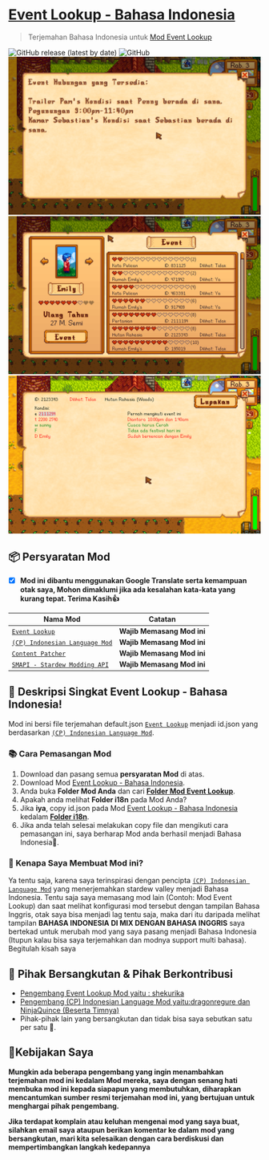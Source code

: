# [Event Lookup - Bahasa Indonesia](https://github.com/YugoSamakuhaku/EventLookup-Bahasa-Indonesia)

> Terjemahan Bahasa Indonesia untuk [Mod Event Lookup](https://www.nexusmods.com/stardewvalley/mods/8505)

![GitHub release (latest by date)](https://img.shields.io/github/v/release/YugoSamakuhaku/EventLookup-Bahasa-Indonesia?label=release) ![GitHub](https://img.shields.io/github/license/YugoSamakuhaku/EventLookup-Bahasa-Indonesia?label=license&style=plastic)
<img src="https://github.com/YugoSamakuhaku/EventLookup-Bahasa-Indonesia/blob/a83a12684759c844ca15099fef39534ef1e33973/images/EventLookup-UI-1.png" />
<img src="https://github.com/YugoSamakuhaku/EventLookup-Bahasa-Indonesia/blob/a83a12684759c844ca15099fef39534ef1e33973/images/EventLookup-UI-2.png" />
<img src="https://github.com/YugoSamakuhaku/EventLookup-Bahasa-Indonesia/blob/a83a12684759c844ca15099fef39534ef1e33973/images/EventLookup-UI-3.png" />
## 📦 Persyaratan Mod
- [x] **Mod ini dibantu menggunakan Google Translate serta kemampuan otak saya, Mohon dimaklumi jika ada kesalahan kata-kata yang kurang tepat. Terima Kasih👍**

| Nama Mod | Catatan |
| --- | --- |
| [`Event Lookup`](https://www.nexusmods.com/stardewvalley/mods/8505) | **Wajib Memasang Mod ini** |
| [`(CP) Indonesian Language Mod`](https://www.nexusmods.com/stardewvalley/mods/1057) | **Wajib Memasang Mod ini** |
| [`Content Patcher`](https://www.nexusmods.com/stardewvalley/mods/1915) | **Wajib Memasang Mod ini** |
| [`SMAPI - Stardew Modding API`](https://www.nexusmods.com/stardewvalley/mods/1063?tab=description) | **Wajib Memasang Mod ini** |

## 🧾 Deskripsi Singkat Event Lookup - Bahasa Indonesia!
Mod ini bersi file terjemahan default.json [`Event Lookup`](https://www.nexusmods.com/stardewvalley/mods/8505) menjadi id.json yang berdasarkan [`(CP) Indonesian Language Mod`](https://www.nexusmods.com/stardewvalley/mods/1057).

### 📚 Cara Pemasangan Mod
1. Download dan pasang semua **persyaratan Mod** di atas.
2. Download Mod [Event Lookup - Bahasa Indonesia](https://github.com/YugoSamakuhaku/EventLookup-Bahasa-Indonesia/releases/latest).
3. Anda buka **Folder Mod Anda** dan cari [**Folder Mod Event Lookup**](https://www.nexusmods.com/stardewvalley/mods/8505).
4. Apakah anda melihat **Folder i18n** pada Mod Anda?
5. Jika **iya**, copy id.json pada Mod [Event Lookup - Bahasa Indonesia](https://github.com/YugoSamakuhaku/EventLookup-Bahasa-Indonesia/releases/latest) kedalam [**Folder i18n**](https://www.nexusmods.com/stardewvalley/mods/8505).
6. Jika anda telah selesai melakukan copy file dan mengikuti cara pemasangan ini, saya berharap Mod anda berhasil menjadi Bahasa Indonesia🤩.

### 🥰 Kenapa Saya Membuat Mod ini?
Ya tentu saja, karena saya terinspirasi dengan pencipta [`(CP) Indonesian Language Mod`](https://www.nexusmods.com/stardewvalley/mods/1057) yang menerjemahkan stardew valley menjadi Bahasa Indonesia. Tentu saja saya memasang mod lain (Contoh: Mod Event Lookup) dan saat melihat konfigurasi mod tersebut dengan tampilan Bahasa Inggris, otak saya bisa menjadi lag tentu saja, maka dari itu daripada melihat tampilan **BAHASA INDONESIA DI MIX DENGAN BAHASA INGGRIS** saya bertekad untuk merubah mod yang saya pasang menjadi Bahasa Indonesia (Itupun kalau bisa saya terjemahkan dan modnya support multi bahasa). Begitulah kisah saya


## 💬 Pihak Bersangkutan & Pihak Berkontribusi

* [Pengembang Event Lookup Mod yaitu : shekurika](https://www.nexusmods.com/stardewvalley/users/69153238)
* [Pengembang (CP) Indonesian Language Mod yaitu:dragonregure dan NinjaQuince (Beserta Timnya)](https://www.nexusmods.com/stardewvalley/users/31907780)
* Pihak-pihak lain yang bersangkutan dan tidak bisa saya sebutkan satu per satu 🥳.

## 🧐Kebijakan Saya
**Mungkin ada beberapa pengembang yang ingin menambahkan terjemahan mod ini kedalam Mod mereka, saya dengan senang hati membuka mod ini kepada siapapun yang membutuhkan, diharapkan mencantumkan sumber resmi terjemahan mod ini, yang bertujuan untuk menghargai pihak pengembang.**

**Jika terdapat komplain atau keluhan mengenai mod yang saya buat, silahkan email saya ataupun berikan komentar ke dalam mod yang bersangkutan, mari kita selesaikan dengan cara berdiskusi dan mempertimbangkan langkah kedepannya**
